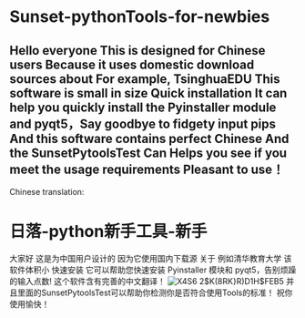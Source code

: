 # Sunset-pythonTools-for-newbies
Hello everyone
This is designed for Chinese users
Because it uses domestic download sources
about For example, TsinghuaEDU
This software is small in size
Quick installation
It can help you quickly install the Pyinstaller module and pyqt5，Say goodbye to fidgety input pips
And this software contains perfect Chinese
And the SunsetPytoolsTest Can Helps you see if you meet the usage requirements
Pleasant to use！
------------------------------------------------------------------------------------------------------------------------------------------
Chinese translation:
# 日落-python新手工具-新手
大家好
这是为中国用户设计的
因为它使用国内下载源
关于 例如清华教育大学
该软件体积小
快速安装
它可以帮助您快速安装 Pyinstaller 模块和 pyqt5，告别烦躁的输入点数!
这个软件含有完善的中文翻译！
![X4S6 2$K(8RK}R)D1H$FEB5](https://user-images.githubusercontent.com/71213793/233783120-a5983087-5c69-4a08-8db4-481fdc6cc92b.png)
并且里面的SunsetPytoolsTest可以帮助你检测你是否符合使用Tools的标准！
祝你使用愉快！
